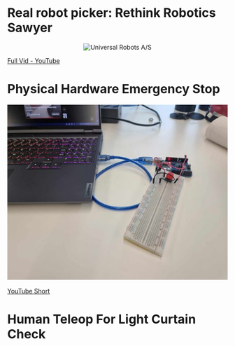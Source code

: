 # Real robot picker: Rethink Robotics Sawyer
<p align="center">
  <img height="400" alt="Universal Robots A/S" src="/wiki/media/demo.gif">
</p>

[Full Vid - YouTube](https://youtu.be/cUh4krTrBI8?si=J7-2VY889GC0pFnT)

# Physical Hardware Emergency Stop
<p align="center">
  <img height="400" alt="physical_button" src="/wiki/media/physical_estop.jpg">
</p>

[YouTube Short](https://youtube.com/shorts/7t4vNS0YFIg?si=9_PYrffwCSsbJdnx)

# Human Teleop For Light Curtain Check
